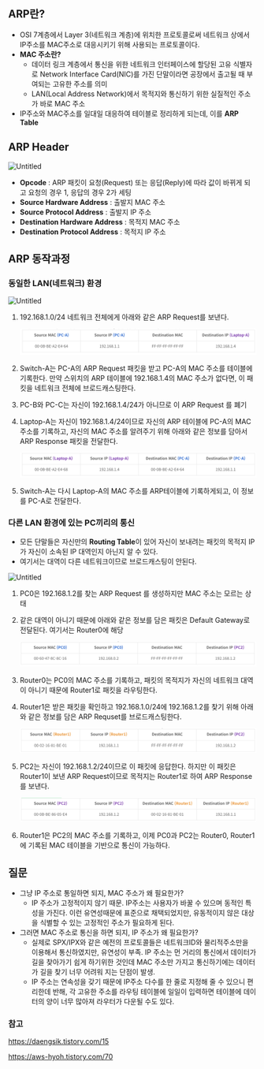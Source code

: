## ARP란?

- OSI 7계층에서 Layer 3(네트워크 계층)에 위치한 프로토콜로써 네트워크 상에서 IP주소를 MAC주소로 대응시키기 위해 사용되는 프로토콜이다.
- **MAC 주소란?**
    - 데이터 링크 계층에서 통신을 위한 네트워크 인터페이스에 할당된 고유 식별자로 Network Interface Card(NIC)를 가진 단말이라면 공장에서 출고될 때 부여되는 고유한 주소를 의미
    - LAN(Local Address Network)에서 목적지와 통신하기 위한 실질적인 주소가 바로 MAC 주소
- IP주소와 MAC주소를 일대일 대응하여 테이블로 정리하게 되는데, 이를 **ARP Table**

## ARP Header

![Untitled](https://img1.daumcdn.net/thumb/R1280x0/?scode=mtistory2&fname=https://blog.kakaocdn.net/dn/Tw0Ue/btrbotjhKs9/kI4OLgxRfoFOlPWHiLqfG0/img.png)

- **Opcode** : ARP 패킷이 요청(Request) 또는 응답(Reply)에 따라 값이 바뀌게 되고 요청의 경우 1, 응답의 경우 2가 세팅
- **Source Hardware Address** : 출발지 MAC 주소
- **Source Protocol Address** : 출발지 IP 주소
- **Destination Hardware Address** : 목적지 MAC 주소
- **Destination Protocol Address** : 목적지 IP 주소

## ARP 동작과정

### 동일한 LAN(네트워크) 환경

![Untitled](https://img1.daumcdn.net/thumb/R1280x0/?scode=mtistory2&fname=https://blog.kakaocdn.net/dn/bZOLKN/btrbe5RJ1V1/uG1SaSLuhJKlDAPCt6ajKK/img.png)

1. 192.168.1.0/24 네트워크 전체에게 아래와 같은 ARP Request를 보낸다.
    
    ![Untitled](./same_LAN1.png)
    
2. Switch-A는 PC-A의 ARP Request 패킷을 받고 PC-A의 MAC 주소를 테이블에 기록한다. 만약 스위치의 ARP 테이블에 192.168.1.4의 MAC 주소가 없다면, 이 패킷을 네트워크 전체에 브로드캐스팅한다.
3. PC-B와 PC-C는 자신이 192.168.1.4/24가 아니므로 이 ARP Request 를 폐기
4. Laptop-A는 자신이 192.168.1.4/24이므로 자신의 ARP 테이블에 PC-A의 MAC 주소를 기록하고, 자신의 MAC 주소를 알려주기 위해 아래와 같은 정보를 담아서 ARP Response 패킷을 전달한다.
    
    ![Untitled](./same_LAN2.png)
    
5. Switch-A는 다시 Laptop-A의 MAC 주소를 ARP테이블에 기록하게되고, 이 정보를 PC-A로 전달한다.

### 다른 LAN 환경에 있는 PC끼리의 통신

- 모든 단말들은 자신만의 **Routing Table**이 있어 자신이 보내려는 패킷의 목적지 IP가 자신이 소속된 IP 대역인지 아닌지 알 수 있다.
- 여기서는 대역이 다른 네트워크이므로 브로드캐스팅이 안된다.

![Untitled](https://img1.daumcdn.net/thumb/R1280x0/?scode=mtistory2&fname=https://blog.kakaocdn.net/dn/ptH2o/btra9WgPLv0/aG4e1iyuMbr4W80TpOJNZ1/img.png)

1. PC0은 192.168.1.2를 찾는 ARP Request 를 생성하지만 MAC 주소는 모르는 상태
2. 같은 대역이 아니기 때문에 아래와 같은 정보를 담은 패킷은 Default Gateway로 전달된다. 여기서는 Router0에 해당
    
    ![Untitled](./other_LAN1.png)
    
3. Router0는 PC0의 MAC 주소를 기록하고, 패킷의 목적지가 자신의 네트워크 대역이 아니기 때문에 Router1로 패킷을 라우팅한다.
4. Router1은 받은 패킷을 확인하고 192.168.1.0/24에 192.168.1.2를 찾기 위해 아래와 같은 정보를 담은 ARP Requset를 브로드캐스팅한다.
    
    ![Untitled](./other_LAN2.png)
    
5. PC2는 자신이 192.168.1.2/24이므로 이 패킷에 응답한다. 하지만 이 패킷은 Router1이 보낸 ARP Request이므로 목적지는 Router1로 하여 ARP Response를 보낸다.
    
    ![Untitled](./other_LAN3.png)
    
6. Router1은 PC2의 MAC 주소를 기록하고, 이제 PC0과 PC2는 Router0, Router1 에 기록된 MAC 테이블을 기반으로 통신이 가능하다.

## 질문

- 그냥 IP 주소로 통일하면 되지, MAC 주소가 왜 필요한가?
    - IP 주소가 고정적이지 않기 때문. IP주소는 사용자가 바꿀 수 있으며 동적인 특성을 가진다. 이런 유연성때문에 표준으로 채택되었지만, 유동적이지 않은 대상을 식별할 수 있는 고정적인 주소가 필요하게 된다.
- 그러면 MAC 주소로 통신을 하면 되지, IP 주소가 왜 필요한가?
    - 실제로 SPX/IPX와 같은 예전의 프로토콜들은 네트워크ID와 물리적주소만을 이용해서 통신하였지만, 유연성이 부족. IP 주소는 먼 거리의 통신에서 데이터가 길을 찾아가기 쉽게 하기위한 것인데 MAC 주소만 가지고 통신하기에는 데이터가 길을 찾기 너무 어려워 지는 단점이 발생.
    - IP 주소는 연속성을 갖기 때문에 IP주소 다수를 한 줄로 지정해 줄 수 있으니 편리한데 반해, 각 고유한 주소를 라우팅 테이블에 일일이 입력하면 테이블에 데이터의 양이 너무 많아져 라우터가 다운될 수도 있다.

### 참고

https://daengsik.tistory.com/15

https://aws-hyoh.tistory.com/70
